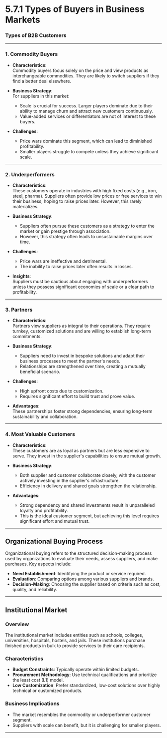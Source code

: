 # 5.7.1 Types of Buyers in Business Markets

### Types of B2B Customers

---

### 1. **Commodity Buyers**
- **Characteristics**:  
  Commodity buyers focus solely on the price and view products as interchangeable commodities. They are likely to switch suppliers if they find a better deal elsewhere.
  
- **Business Strategy**:  
  For suppliers in this market:
  - Scale is crucial for success. Larger players dominate due to their ability to manage churn and attract new customers continuously.
  - Value-added services or differentiators are not of interest to these buyers.

- **Challenges**:  
  - Price wars dominate this segment, which can lead to diminished profitability.
  - Smaller players struggle to compete unless they achieve significant scale.

---

### 2. **Underperformers**
- **Characteristics**:  
  These customers operate in industries with high fixed costs (e.g., iron, steel, pharma). Suppliers often provide low prices or free services to win their business, hoping to raise prices later. However, this rarely materializes.

- **Business Strategy**:  
  - Suppliers often pursue these customers as a strategy to enter the market or gain prestige through association.
  - However, this strategy often leads to unsustainable margins over time.

- **Challenges**:  
  - Price wars are ineffective and detrimental.
  - The inability to raise prices later often results in losses.

- **Insights**:  
  Suppliers must be cautious about engaging with underperformers unless they possess significant economies of scale or a clear path to profitability.

---

### 3. **Partners**
- **Characteristics**:  
  Partners view suppliers as integral to their operations. They require turnkey, customized solutions and are willing to establish long-term commitments.

- **Business Strategy**:  
  - Suppliers need to invest in bespoke solutions and adapt their business processes to meet the partner's needs.
  - Relationships are strengthened over time, creating a mutually beneficial scenario.

- **Challenges**:  
  - High upfront costs due to customization.
  - Requires significant effort to build trust and prove value.

- **Advantages**:  
  These partnerships foster strong dependencies, ensuring long-term sustainability and collaboration.

---

### 4. **Most Valuable Customers**
- **Characteristics**:  
  These customers are as loyal as partners but are less expensive to serve. They invest in the supplier's capabilities to ensure mutual growth.

- **Business Strategy**:  
  - Both supplier and customer collaborate closely, with the customer actively investing in the supplier's infrastructure.
  - Efficiency in delivery and shared goals strengthen the relationship.

- **Advantages**:  
  - Strong dependency and shared investments result in unparalleled loyalty and profitability.
  - This is the ideal customer segment, but achieving this level requires significant effort and mutual trust.

---

## Organizational Buying Process

Organizational buying refers to the structured decision-making process used by organizations to evaluate their needs, assess suppliers, and make purchases. Key aspects include:

- **Need Establishment**: Identifying the product or service required.
- **Evaluation**: Comparing options among various suppliers and brands.
- **Decision-Making**: Choosing the supplier based on criteria such as cost, quality, and reliability.

---

## Institutional Market

### Overview
The institutional market includes entities such as schools, colleges, universities, hospitals, hostels, and jails. These institutions purchase finished products in bulk to provide services to their care recipients.

### Characteristics
- **Budget Constraints**: Typically operate within limited budgets.
- **Procurement Methodology**: Use technical qualifications and prioritize the least cost (L1) model.
- **Low Customization**: Prefer standardized, low-cost solutions over highly technical or customized products.

### Business Implications
- The market resembles the commodity or underperformer customer segment.
- Suppliers with scale can benefit, but it is challenging for smaller players.

---

